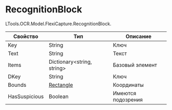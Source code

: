 # RecognitionBlock

LTools.OCR.Model.FlexiCapture.RecognitionBlock.

| Свойство                | Тип                           | Описание                      |
| ----------------------- | ----------------------------- | ----------------------------- |
| Key                     | String                        | Ключ                          |
| Text                    | String                        | Текст                         |
| Items                   | Dictionary\<string, string>   | Базовый элемент               |
| DKey                    | String                        | Ключ                          |
| Bounds                  | [Rectangle](https://learn.microsoft.com/ru-ru/dotnet/api/system.drawing.rectangle?view=net-6.0) | Координаты  |
| HasSuspicious           | Boolean                       | Имеются подозрения            |

